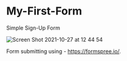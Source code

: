# My-First-Form
Simple Sign-Up Form

![Screen Shot 2021-10-27 at 12 44 54](https://user-images.githubusercontent.com/90328782/139042165-505491cc-4898-420e-b77a-f7e628fb1a9c.png)


Form submitting using - https://formspree.io/.
